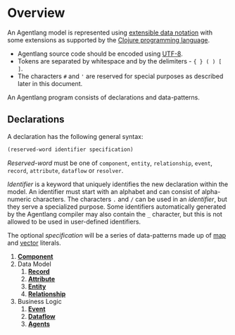 # Overview

An Agentlang model is represented using [extensible data notation](https://github.com/edn-format/edn) with some extensions as supported by the [Clojure programming language](https://clojure.org).
* Agentlang source code should be encoded using [UTF-8](https://en.wikipedia.org/wiki/UTF-8).
* Tokens are separated by whitespace and by the delimiters - `{ } ( ) [ ]`.
* The characters `#` and `'` are reserved for special purposes as described later in this document.

An Agentlang program consists of declarations and data-patterns.

## Declarations
A declaration has the following general syntax:

```clojure
(reserved-word identifier specification)
```

*Reserved-word* must be one of `component`, `entity`, `relationship`, `event`, `record`, `attribute`, `dataflow` or `resolver`.

*Identifier* is a keyword that uniquely identifies the new declaration within the model. An identifier must start with an alphabet and can consist of alpha-numeric characters. The characters `.` and `/` can be used in an *identifier*, but they serve a specialized purpose. Some identifiers automatically generated by the Agentlang compiler may also contain the `_` character, but this is not allowed to be used in user-defined identifiers.

The optional *specification* will be a series of data-patterns made up of [map](https://github.com/edn-format/edn#maps) and [vector](https://github.com/edn-format/edn#vectors) literals.


1. **[Component](component.md)**
2. Data Model
    1. **[Record](data-model/record.md)**
    2. **[Attribute](data-model/attribute.md)**
    3. **[Entity](data-model/entity.md)**
    4. **[Relationship](data-model/relationship.md)**
3. Business Logic
    1. **[Event](business-logic/event.md)**
    2. **[Dataflow](business-logic/dataflow.md)**
    3. **[Agents](../../concepts/agents.md)**